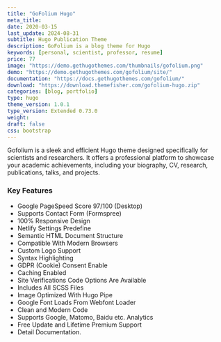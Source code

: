 ```yaml
---
title: "GoFolium Hugo"
meta_title:
date: 2020-03-15
last_update: 2024-08-31
subtitle: Hugo Publication Theme
description: GoFolium is a blog theme for Hugo
keywords: [personal, scientist, professor, resume]
price: 77
image: "https://demo.gethugothemes.com/thumbnails/gofolium.png"
demo: "https://demo.gethugothemes.com/gofolium/site/"
documentation: "https://docs.gethugothemes.com/gofolium/"
download: "https://download.themefisher.com/gofolium-hugo.zip"
categories: [blog, portfolio]
type: hugo
theme_version: 1.0.1
type_version: Extended 0.73.0
weight:
draft: false
css: bootstrap
---
```

Gofolium is a sleek and efficient Hugo theme designed specifically for scientists and researchers. It offers a professional platform to showcase your academic achievements, including your biography, CV, research, publications, talks, and projects.

### Key Features

- Google PageSpeed Score 97/100 (Desktop)
- Supports Contact Form (Formspree)
- 100% Responsive Design
- Netlify Settings Predefine
- Semantic HTML Document Structure
- Compatible With Modern Browsers
- Custom Logo Support
- Syntax Highlighting
- GDPR (Cookie) Consent Enable
- Caching Enabled
- Site Verifications Code Options Are Available
- Includes All SCSS Files
- Image Optimized With Hugo Pipe
- Google Font Loads From Webfont Loader
- Clean and Modern Code
- Supports Google, Matomo, Baidu etc. Analytics
- Free Update and Lifetime Premium Support
- Detail Documentation.
